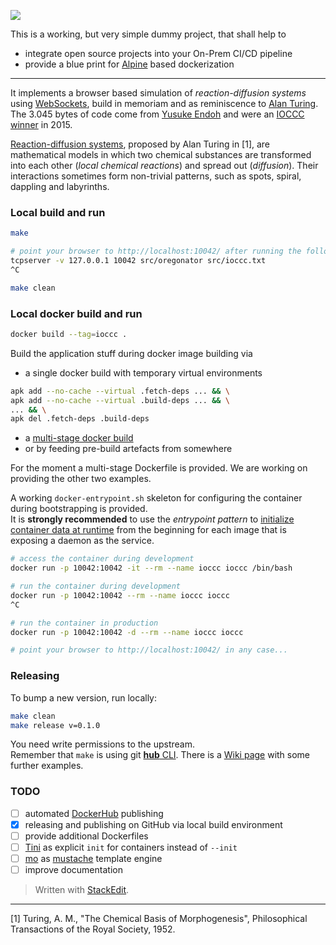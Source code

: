 ![](https://github.com/dta4/ioccc/workflows/Dockerization/badge.svg)

This is a working, but very simple dummy project, that shall help to
* integrate open source projects into your On-Prem CI/CD pipeline
* provide a blue print for [Alpine][4] based dockerization

---

It implements a browser based simulation of *reaction-diffusion systems* using [WebSockets][8], build in memoriam and as reminiscence to [Alan Turing][2]. The 3.045 bytes of code come from [Yusuke Endoh][0] and were an [IOCCC winner][1] in 2015.

[Reaction-diffusion systems][3], proposed by Alan Turing in \[1\], are mathematical models in which two chemical substances are transformed into each other (*local chemical reactions*) and spread out (*diffusion*). Their interactions sometimes form non-trivial patterns, such as spots, spiral, dappling and labyrinths.

### Local build and run

```bash
make

# point your browser to http://localhost:10042/ after running the following command
tcpserver -v 127.0.0.1 10042 src/oregonator src/ioccc.txt
^C

make clean
```

### Local docker build and run

```bash
docker build --tag=ioccc .
```

Build the application stuff during docker image building via
* a single docker build with temporary virtual environments
```bash
apk add --no-cache --virtual .fetch-deps ... && \
apk add --no-cache --virtual .build-deps ... && \
... && \
apk del .fetch-deps .build-deps
```
* a [multi-stage docker build][6]
* or by feeding pre-build artefacts from somewhere

For the moment a multi-stage Dockerfile is provided. We are working on providing the other two examples.

A working `docker-entrypoint.sh` skeleton for configuring the container during bootstrapping is provided.   
It is **strongly recommended** to use the *entrypoint pattern* to [initialize container data at runtime][7] from the beginning for each image that is exposing a daemon as the service.

```bash
# access the container during development
docker run -p 10042:10042 -it --rm --name ioccc ioccc /bin/bash

# run the container during development
docker run -p 10042:10042 --rm --name ioccc ioccc
^C

# run the container in production
docker run -p 10042:10042 -d --rm --name ioccc ioccc

# point your browser to http://localhost:10042/ in any case...
```

### Releasing

To bump a new version, run locally:

```bash
make clean
make release v=0.1.0
```

You need write permissions to the upstream.  
Remember that `make` is using git [**hub** CLI][9]. There is a [Wiki page][10] with some further examples.

### TODO

- [ ] automated [DockerHub][5] publishing
- [x] releasing and publishing on GitHub via local build environment
- [ ] provide additional Dockerfiles
- [ ] [Tini][12] as explicit `init` for containers instead of `--init`
- [ ] [mo][14] as [mustache][13] template engine
- [ ] improve documentation

> Written with [StackEdit](https://stackedit.io/).

---

\[1\] Turing, A. M., "The Chemical Basis of Morphogenesis", Philosophical Transactions of the Royal Society, 1952.

[0]: https://github.com/mame
[1]: http://ioccc.org/winners.html#E
[2]: https://en.wikipedia.org/wiki/Alan_Turing
[3]: https://en.wikipedia.org/wiki/Reaction%E2%80%93diffusion_system
[4]: https://alpinelinux.org/
[5]: https://hub.docker.com/r/dta4/ioccc
[6]: https://docs.docker.com/develop/develop-images/multistage-build/
[7]: https://success.docker.com/article/use-a-script-to-initialize-stateful-container-data
[8]: https://en.wikipedia.org/wiki/WebSocket
[9]: https://hub.github.com/
[10]: https://github.com/dta4/commons/wiki/GitHub-Workflow
[12]: https://github.com/krallin/tini
[13]: https://mustache.github.io/
[14]: https://github.com/tests-always-included/mo
